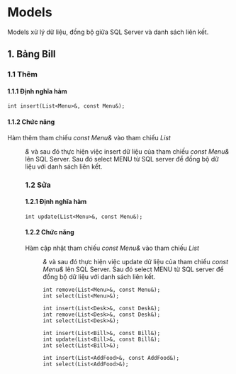 # Models
Models xử lý dữ liệu, đồng bộ giữa SQL Server và danh sách liên kết.
## 1. Bảng Bill
### 1.1 Thêm
#### 1.1.1 Định nghĩa hàm
`int insert(List<Menu>&, const Menu&);`
#### 1.1.2 Chức năng
Hàm thêm tham chiếu *const Menu&* vào tham chiếu *List<Menu>&* và sau đó thực hiện việc insert dữ liệu của tham chiếu *const Menu&* lên SQL Server.
Sau đó select MENU từ SQL server để đồng bộ dữ liệu với danh sách liên kết.
### 1.2 Sửa
#### 1.2.1 Định nghĩa hàm
`int update(List<Menu>&, const Menu&);`
#### 1.2.2 Chức năng
Hàm cập nhật tham chiếu *const Menu&* vào tham chiếu *List<Menu>&* và sau đó thực hiện việc update dữ liệu của tham chiếu *const Menu&* lên SQL Server.
Sau đó select MENU từ SQL server để đồng bộ dữ liệu với danh sách liên kết.
  
  
	int remove(List<Menu>&, const Menu&);
	int select(List<Menu>&);

	int insert(List<Desk>&, const Desk&);
	int remove(List<Desk>&, const Desk&);
	int select(List<Desk>&);

	int insert(List<Bill>&, const Bill&);
	int update(List<Bill>&, const Bill&);
	int select(List<Bill>&);

	int insert(List<AddFood>&, const AddFood&);
	int select(List<AddFood>&);

